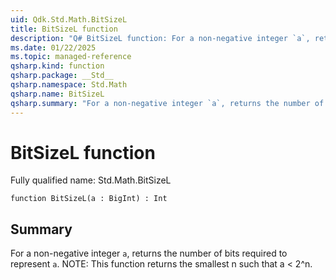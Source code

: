 ```yaml
---
uid: Qdk.Std.Math.BitSizeL
title: BitSizeL function
description: "Q# BitSizeL function: For a non-negative integer `a`, returns the number of bits required to represent `a`. NOTE: This function returns the smallest n such that a < 2^n."
ms.date: 01/22/2025
ms.topic: managed-reference
qsharp.kind: function
qsharp.package: __Std__
qsharp.namespace: Std.Math
qsharp.name: BitSizeL
qsharp.summary: "For a non-negative integer `a`, returns the number of bits required to represent `a`. NOTE: This function returns the smallest n such that a < 2^n."
---
```


# BitSizeL function

Fully qualified name: Std.Math.BitSizeL

```qsharp
function BitSizeL(a : BigInt) : Int
```

## Summary
For a non-negative integer `a`, returns the number of bits required to represent `a`.
NOTE: This function returns the smallest n such that a < 2^n.
